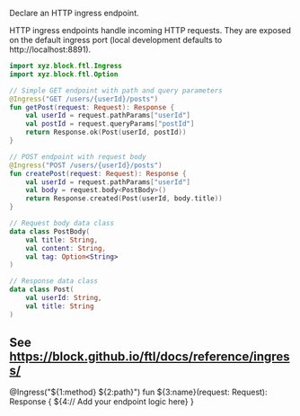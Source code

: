 Declare an HTTP ingress endpoint.

HTTP ingress endpoints handle incoming HTTP requests. They are exposed on the default ingress port (local development defaults to http://localhost:8891).

```kotlin
import xyz.block.ftl.Ingress
import xyz.block.ftl.Option

// Simple GET endpoint with path and query parameters
@Ingress("GET /users/{userId}/posts")
fun getPost(request: Request): Response {
	val userId = request.pathParams["userId"]
	val postId = request.queryParams["postId"]
	return Response.ok(Post(userId, postId))
}

// POST endpoint with request body
@Ingress("POST /users/{userId}/posts")
fun createPost(request: Request): Response {
	val userId = request.pathParams["userId"]
	val body = request.body<PostBody>()
	return Response.created(Post(userId, body.title))
}

// Request body data class
data class PostBody(
	val title: String,
	val content: String,
	val tag: Option<String>
)

// Response data class
data class Post(
	val userId: String,
	val title: String
)
```

See https://block.github.io/ftl/docs/reference/ingress/
---

@Ingress("${1:method} ${2:path}")
fun ${3:name}(request: Request): Response {
	${4:// Add your endpoint logic here}
} 
